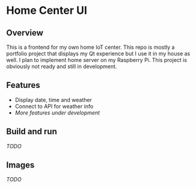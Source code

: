 # Home Center UI

## Overview

This is a frontend for my own home IoT center. This repo is mostly a portfolio project that displays my Qt experience but I use it in my house as well. I plan to implement home server on my Raspberry Pi. This project is obviously not ready and still in development.

## Features

- Display date, time and weather
- Connect to API for weather info
- *More features under development*

## Build and run

*TODO*

## Images

*TODO*

